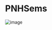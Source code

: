 # PNHSems


![image](https://github.com/soybean15/PNHSems/assets/75112014/6acd45af-f459-4199-877c-2910aedcf880)


